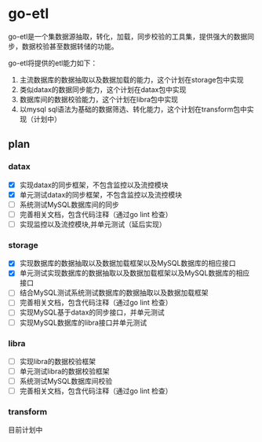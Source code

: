 # go-etl

go-etl是一个集数据源抽取，转化，加载，同步校验的工具集，提供强大的数据同步，数据校验甚至数据转储的功能。

go-etl将提供的etl能力如下：

1. 主流数据库的数据抽取以及数据加载的能力，这个计划在storage包中实现
2. 类似datax的数据同步能力，这个计划在datax包中实现
3. 数据库间的数据校验能力，这个计划在libra包中实现
4. 以mysql sql语法为基础的数据筛选、转化能力，这个计划在transform包中实现（计划中）

## plan

### datax

- [x] 实现datax的同步框架，不包含监控以及流控模块
- [x] 单元测试datax的同步框架，不包含监控以及流控模块
- [ ] 系统测试MySQL数据库间的同步
- [ ] 完善相关文档，包含代码注释（通过go lint 检查）
- [ ] 实现监控以及流控模块,并单元测试（延后实现）

### storage

- [x] 实现数据库的数据抽取以及数据加载框架以及MySQL数据库的相应接口
- [x] 单元测试实现数据库的数据抽取以及数据加载框架以及MySQL数据库的相应接口
- [ ] 结合MySQL测试系统测试数据库的数据抽取以及数据加载框架
- [ ] 完善相关文档，包含代码注释（通过go lint 检查）
- [ ] 实现MySQL基于datax的同步接口，并单元测试
- [ ] 实现MySQL数据库的libra接口并单元测试

### libra

- [ ] 实现libra的数据校验框架
- [ ] 单元测试libra的数据校验框架
- [ ] 系统测试MySQL数据库间校验
- [ ] 完善相关文档，包含代码注释（通过go lint 检查）

### transform

目前计划中













